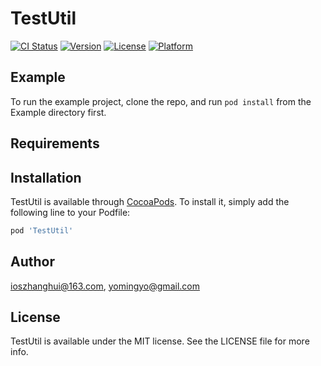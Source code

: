 # TestUtil

[![CI Status](https://img.shields.io/travis/ioszhanghui@163.com/TestUtil.svg?style=flat)](https://travis-ci.org/ioszhanghui@163.com/TestUtil)
[![Version](https://img.shields.io/cocoapods/v/TestUtil.svg?style=flat)](https://cocoapods.org/pods/TestUtil)
[![License](https://img.shields.io/cocoapods/l/TestUtil.svg?style=flat)](https://cocoapods.org/pods/TestUtil)
[![Platform](https://img.shields.io/cocoapods/p/TestUtil.svg?style=flat)](https://cocoapods.org/pods/TestUtil)

## Example

To run the example project, clone the repo, and run `pod install` from the Example directory first.

## Requirements

## Installation

TestUtil is available through [CocoaPods](https://cocoapods.org). To install
it, simply add the following line to your Podfile:

```ruby
pod 'TestUtil'
```

## Author

ioszhanghui@163.com, yomingyo@gmail.com

## License

TestUtil is available under the MIT license. See the LICENSE file for more info.
